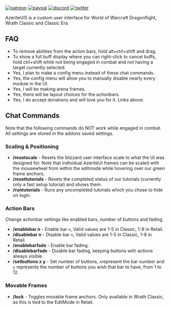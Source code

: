 [![patreon](https://www.goldpawsstuff.com/shared/img/common/pa-button.png)](https://www.patreon.com/goldpawsstuff)
[![paypal](https://www.goldpawsstuff.com/shared/img/common/pp-button.png)](https://www.paypal.me/goldpawsstuff)
[![discord](https://www.goldpawsstuff.com/shared/img/common/dd-button.png)](https://discord.gg/RwcSm8V3Dy)
[![twitter](https://www.goldpawsstuff.com/shared/img/common/tw-button.png)](https://twitter.com/GoldpawsStuff)

AzeriteUI5 is a custom user interface for World of Warcraft Dragonflight, Wrath Classic and Classic Era.

## FAQ
- To remove abilities from the action bars, hold alt+ctrl+shift and drag.
- To show a full buff display where you can right-click to cancel buffs, hold ctrl+shift while not being engaged in combat and not having a target currently selected.
- Yes, I plan to make a config menu instead of these chat commands.
- Yes, the config menu will allow you to manually disable nearly every module in the UI.
- Yes, I will be making arena frames.
- Yes, there will be layout choices for the actionbars.
- Yes, I do accept donations and will love you for it. Links above.

## Chat Commands
Note that the following commands do NOT work while engaged in combat. All settings are stored in the addons saved settings.

### Scaling & Positioning
- **/resetscale** - Resets the blizzard user interface scale to what the UI was designed for. Note that individual AzeriteUI frames can be scaled with the mousewheel from within the editmode while hovering over our green frame anchors.
- **/resettutorials** - Resets the completed status of our tutorials (currently only a fast setup tutorial) and shows them.
- **/runtutorials** - Runs any uncompleted tutorials which you chose to hide on login.

### Action Bars
Change actionbar settings like enabled bars, number of buttons and fading.
- **/enablebar n** - Enable bar `n`, Valid values are 1-5 in Classic, 1-8 in Retail.
- **/disablebar n** - Disable bar `n`, Valid values are 1-5 in Classic, 1-8 in Retail.
- **/enablebarfade** - Enable bar fading.
- **/disablebarfade** - Disable bar fading, keeping buttons with actions always visible.
- **/setbuttons x y** - Set number of buttons, `x`represent the bar number and `y` represents the number of buttons you wish that bar to have, from 1 to 12.

### Movable Frames
- **/lock** - Toggles movable frame anchors. Only available in Wrath Classic, as this is tied to the EditMode in Retail.
